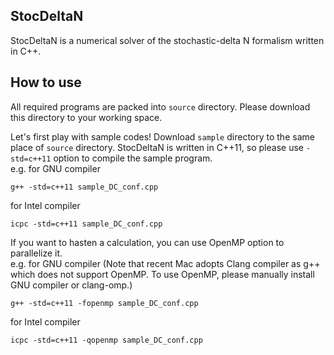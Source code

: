 ## StocDeltaN
StocDeltaN is a numerical solver of the stochastic-delta N formalism written in C++.

## How to use
All required programs are packed into `source` directory. Please download this directory to your working space.

Let's first play with sample codes! Download `sample` directory to the same place of `source` directory.
StocDeltaN is written in C++11, so please use `-std=c++11` option to compile the sample program.  
e.g. for GNU compiler

    g++ -std=c++11 sample_DC_conf.cpp  
    
for Intel compiler

    icpc -std=c++11 sample_DC_conf.cpp  

If you want to hasten a calculation, you can use OpenMP option to parallelize it.  
e.g. for GNU compiler (Note that recent Mac adopts Clang compiler as g++ which does not support OpenMP. To use OpenMP, please manually install GNU compiler or clang-omp.)

    g++ -std=c++11 -fopenmp sample_DC_conf.cpp

for Intel compiler

    icpc -std=c++11 -qopenmp sample_DC_conf.cpp

